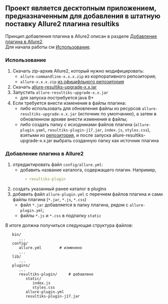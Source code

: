 ## Проект является десктопным приложением, предназначенным для добавления в штатную поставку Allure2 плагина resultiks
Принцип добавления плагина в Allure2 описан в разделе [Добавление плагина в Allure2](#добавление-плагина-в-allure2).  
Для начала работы см [Использование](#использование).

### Использование
1. Скачать zip-архив Allure2, который нужно модифицировать:
    - `allure-commandline-x.x.x.zip` из корпоративного репозитория;
    - `allure-x.x.x.zip` [из официфльного репозитория](https://github.com/allure-framework/allure2/releases)
1. Скачать [allure-resultiks-upgrade-x.x.jar](https://github.com/KalininAY/allure-upgrade/releases)
1. Запустить `allure-resultiks-upgrade-x.x.jar`
    - для запуска постребуется java 8+
1. Если требуется внести изменения в файлы плагина:
    - либо использовать для обновления файлы из ресурсов `allure-resultiks-upgrade-x.x.jar` (источник по умолчанию), а затем в обновленном архиве внести изменения в файлы;
    - либо создать папку с исходниками файлов плагина (`allure-plugin.yaml`, `resultiks-plugin-j17.jar`, `index.js`, `styles.css`), взятыми из [репозитория](https://github.com/KalininAY/allure2-plugins/releases), и после запуска allure-resultiks-upgrade-x.x.jar выбрать созданную папку как источник плагина

### Добавление плагина в Allure2
1. отредактировать файл `config/allure.yml`:
    - добавить название каталога, содержащего плагин. Например,
      ```yaml
        - resultiks-plugin
      ```
1. создать указанный ранее каталог в plugins
2. добавить файл `allure-plugin.yml` с перечнем файлов плагина и сами файлы плагина (`*.jar`, `*.js`, `*.css`)
    - файл `*.jar` добавляется в папку плагина, рядом с `allure-plugin.yml`;
    - файлы `*.js` и `*.css` в подпапку `static`
  
В итоге должна получиться следующая структура файлов:
```
   bin/
      ...
   config/
      allure.yml        # изменено
      ...
   lib/
      ...
   plugins/
      ...
      resultiks-plugin/     # добавлено
         static/
            index.js
            styles.css
         allure-plugin.yml
         resultiks-plugin-j17.jar
```
